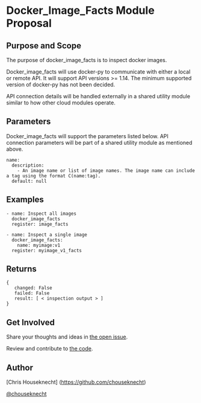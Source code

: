 # Docker_Image_Facts Module Proposal

## Purpose and Scope

The purpose of docker_image_facts is to inspect docker images.

Docker_image_facts will use docker-py to communicate with either a local or remote API. It will support API
versions >= 1.14. The minimum supported version of docker-py has not been decided.

API connection details will be handled externally in a shared utility module similar
to how other cloud modules operate.

## Parameters

Docker_image_facts will support the parameters listed below. API connection parameters will be part of a shared
utility module as mentioned above.

```
name:
  description:
    - An image name or list of image names. The image name can include a tag using the format C(name:tag).
  default: null
```

## Examples

```
- name: Inspect all images
  docker_image_facts
  register: image_facts
  
- name: Inspect a single image
  docker_image_facts:
    name: myimage:v1
  register: myimage_v1_facts
```

## Returns

```
{
   changed: False
   failed: False
   result: [ < inspection output > ]
}
```

## Get Involved

Share your thoughts and ideas in [the open issue](https://github.com/ansible/proposals/issues/1).

Review and contribute to [the code](https://github.com/ansible/docker).

## Author

[Chris Houseknecht] (https://github.com/chouseknecht)

[@chouseknecht](https://twitter.com/chouseknecht)
